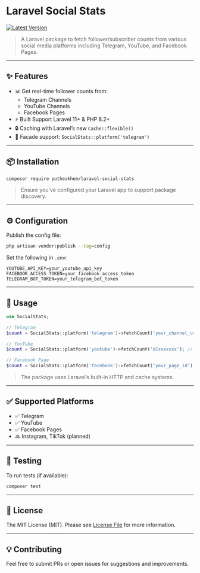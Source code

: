 # Laravel Social Stats

[![Latest Version](https://img.shields.io/packagist/v/putheakhem/laravel-social-stats.svg?style=flat-square)](https://packagist.org/packages/putheakhem/laravel-social-stats)

> A Laravel package to fetch follower/subscriber counts from various social media platforms including Telegram, YouTube, and Facebook Pages.

---

## ✨ Features

- 📊 Get real-time follower counts from:
    - Telegram Channels
    - YouTube Channels
    - Facebook Pages
- ⚡ Built Support Laravel 11+ & PHP 8.2+
- 🔒 Caching with Laravel’s new `Cache::flexible()`
- 🧹 Facade support: `SocialStats::platform('telegram')`

---

## 📦 Installation

```bash
composer require putheakhem/laravel-social-stats
```

> Ensure you’ve configured your Laravel app to support package discovery.

---

## ⚙️ Configuration

Publish the config file:

```bash
php artisan vendor:publish --tag=config
```

Set the following in `.env`:

```env
YOUTUBE_API_KEY=your_youtube_api_key
FACEBOOK_ACCESS_TOKEN=your_facebook_access_token
TELEGRAM_BOT_TOKEN=your_telegram_bot_token
```

---

## 🔧 Usage

```php
use SocialStats;

// Telegram
$count = SocialStats::platform('telegram')->fetchCount('your_channel_username'); // No @ symbol

// YouTube
$count = SocialStats::platform('youtube')->fetchCount('UCxxxxxxx'); // Channel ID

// Facebook Page
$count = SocialStats::platform('facebook')->fetchCount('your_page_id'); // Page ID Number (3127652********)
```

> The package uses Laravel’s built-in HTTP and cache systems.

---

## ✅ Supported Platforms

- ✅ Telegram
- ✅ YouTube
- ✅ Facebook Pages
- 🔜 Instagram, TikTok (planned)

---

## 🔪 Testing

To run tests (if available):

```bash
composer test
```

---

## 📄 License

The MIT License (MIT). Please see [License File](LICENSE) for more information.

---

## 💡 Contributing

Feel free to submit PRs or open issues for suggestions and improvements.

